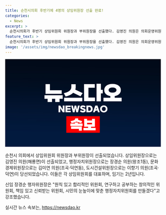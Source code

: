 ```yaml
---
title: 순천시의회 후반기에 4명의 상임위원장 선출 완료!
categories:
  - News
excerpt: >
  순천시의회가 후반기 상임위원회 위원장과 부위원장을 선출했다. 김영진 의원은 의회운영위원장, 장경순 의원은 행정자치위원장, 김미연 의원은 문화경제위원장, 이향기 의원은 도시건설위원장으로 당선됐다. 새로 당선된 위원들은 각 분야를 대표하며 2년간 임기를 맡게 된다. 장경순 의원은 원칙, 합리, 창의, 책임, 시민의 눈높이를 강조하며 행정자치위원회를 리딩할 것을 밝혔다.
feature_text: >
  순천시의회가 후반기 상임위원회 위원장과 부위원장을 선출했다. 김영진 의원은 의회운영위원장, 장경순 의원은 행정자치위원장, 김미연 의원은 문화경제위원장, 이향기 의원은 도시건설위원장으로 당선됐다. 새로 당선된 위원들은 각 분야를 대표하며 2년간 임기를 맡게 된다. 장경순 의원은 원칙, 합리, 창의, 책임, 시민의 눈높이를 강조하며 행정자치위원회를 리딩할 것을 밝혔다.
image: '/assets/img/newsdao_breakingnews.jpg'
---
```


<p><img src="/assets/img/newsdao_breakingnews.jpg" alt="ranknews 속보" /></p>

<p>순천시 의회에서 상임위원회 위원장과 부위원장이 선출되었습니다. 상임위원장으로는 김영진 의원(해룡면)이 선출되었고, 행정자치위원장으로는 장경순 의원(왕조1동), 문화경제위원장으로는 김미연 의원(조곡·덕연동), 도시건설위원장으로는 이향기 의원(조곡·덕연)이 당선되었습니다. 이들은 각 상임위원회를 대표하며, 임기는 2년입니다.</p>

<p>신임 장경순 행자위원장은 "원칙 있고 합리적인 위원회, 연구하고 공부하는 창의적인 위원회, 책임 있고 신뢰받는 위원회, 시민의 눈높이에 맞춘 행정자치위원회를 만들겠다"고 강조했습니다.</p>
실시간 뉴스 속보는, <a href="https://newsdao.kr" rel="dofollow">https://newsdao.kr</a>


